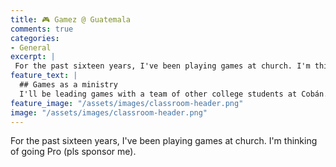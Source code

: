 ```yaml
---
title: 🎮 Gamez @ Guatemala
comments: true
categories:
- General
excerpt: |
 For the past sixteen years, I've been playing games at church. I'm thinking of going Pro (pls...
feature_text: |
  ## Games as a ministry
  I'll be leading games with a team of other college students at Cobán. 
feature_image: "/assets/images/classroom-header.png"
image: "/assets/images/classroom-header.png"
---
```



For the past sixteen years, I've been playing games at church. I'm thinking of going Pro (pls sponsor me). 